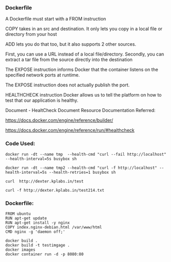 ### Dockerfile
A Dockerfile must start with a FROM instruction

COPY takes in an src and destination. It only lets you copy in a local file or directory from your host

ADD lets you do that too, but it also supports 2 other sources.
 
First, you can use a URL instead of a local file/directory. 
Secondly, you can extract a tar file from the source directly into the destination

The EXPOSE instruction informs Docker that the container listens on the specified network ports at runtime.

The EXPOSE instruction does not actually publish the port. 

HEALTHCHECK instruction Docker allows us to tell the platform on how to test that our application is healthy.

Document - HealtCheck Document Resource
Documentation Referred:

https://docs.docker.com/engine/reference/builder/

https://docs.docker.com/engine/reference/run/#healthcheck

### Code Used:
```
docker run -dt --name tmp  --health-cmd "curl --fail http://localhost" --health-interval=5s busybox sh
 
docker run -dt --name tmp2 --health-cmd "curl -f http://localhost" --health-interval=5s --health-retries=1 busybox sh
 
curl  http://dexter.kplabs.in/test
 
curl -f http://dexter.kplabs.in/test214.txt
```

### Dockerfile:
```
FROM ubuntu
RUN apt-get update
RUN apt-get install -y nginx
COPY index.nginx-debian.html /var/www/html
CMD nginx -g 'daemon off;'

docker build .
docker build -t testimgage .
docker images
docker container run -d -p 8080:80 
``````